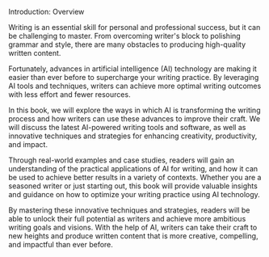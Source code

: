 Introduction: Overview

Writing is an essential skill for personal and professional success, but it can be challenging to master. From overcoming writer's block to polishing grammar and style, there are many obstacles to producing high-quality written content.

Fortunately, advances in artificial intelligence (AI) technology are making it easier than ever before to supercharge your writing practice. By leveraging AI tools and techniques, writers can achieve more optimal writing outcomes with less effort and fewer resources.

In this book, we will explore the ways in which AI is transforming the writing process and how writers can use these advances to improve their craft. We will discuss the latest AI-powered writing tools and software, as well as innovative techniques and strategies for enhancing creativity, productivity, and impact.

Through real-world examples and case studies, readers will gain an understanding of the practical applications of AI for writing, and how it can be used to achieve better results in a variety of contexts. Whether you are a seasoned writer or just starting out, this book will provide valuable insights and guidance on how to optimize your writing practice using AI technology.

By mastering these innovative techniques and strategies, readers will be able to unlock their full potential as writers and achieve more ambitious writing goals and visions. With the help of AI, writers can take their craft to new heights and produce written content that is more creative, compelling, and impactful than ever before.
